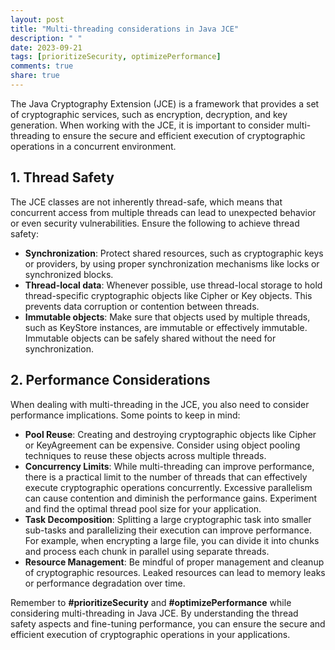 ```yaml
---
layout: post
title: "Multi-threading considerations in Java JCE"
description: " "
date: 2023-09-21
tags: [prioritizeSecurity, optimizePerformance]
comments: true
share: true
---
```


The Java Cryptography Extension (JCE) is a framework that provides a set of cryptographic services, such as encryption, decryption, and key generation. When working with the JCE, it is important to consider multi-threading to ensure the secure and efficient execution of cryptographic operations in a concurrent environment.

## 1. Thread Safety

The JCE classes are not inherently thread-safe, which means that concurrent access from multiple threads can lead to unexpected behavior or even security vulnerabilities. Ensure the following to achieve thread safety:

- **Synchronization**: Protect shared resources, such as cryptographic keys or providers, by using proper synchronization mechanisms like locks or synchronized blocks.
- **Thread-local data**: Whenever possible, use thread-local storage to hold thread-specific cryptographic objects like Cipher or Key objects. This prevents data corruption or contention between threads.
- **Immutable objects**: Make sure that objects used by multiple threads, such as KeyStore instances, are immutable or effectively immutable. Immutable objects can be safely shared without the need for synchronization.

## 2. Performance Considerations

When dealing with multi-threading in the JCE, you also need to consider performance implications. Some points to keep in mind:

- **Pool Reuse**: Creating and destroying cryptographic objects like Cipher or KeyAgreement can be expensive. Consider using object pooling techniques to reuse these objects across multiple threads.
- **Concurrency Limits**: While multi-threading can improve performance, there is a practical limit to the number of threads that can effectively execute cryptographic operations concurrently. Excessive parallelism can cause contention and diminish the performance gains. Experiment and find the optimal thread pool size for your application.
- **Task Decomposition**: Splitting a large cryptographic task into smaller sub-tasks and parallelizing their execution can improve performance. For example, when encrypting a large file, you can divide it into chunks and process each chunk in parallel using separate threads.
- **Resource Management**: Be mindful of proper management and cleanup of cryptographic resources. Leaked resources can lead to memory leaks or performance degradation over time.

Remember to **#prioritizeSecurity** and **#optimizePerformance** while considering multi-threading in Java JCE. By understanding the thread safety aspects and fine-tuning performance, you can ensure the secure and efficient execution of cryptographic operations in your applications.